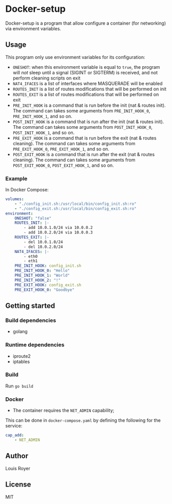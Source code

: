 # Docker-setup
Docker-setup is a program that allow configure a container (for networking) via environment variables.

## Usage
This program only use environment variables for its configuration:
- `ONESHOT`: when this environment variable is equal to `true`, the program will *not* sleep until a signal (SIGINT or SIGTERM) is received, and not perform cleaning scripts on exit 
- `NAT4_IFACES` is a list of interfaces where MASQUERADE will be enabled
- `ROUTES_INIT` is a list of routes modifications that will be performed on init
- `ROUTES_EXIT` is a list of routes modifications that will be performed on exit 
- `PRE_INIT_HOOK` is a command that is run before the init (nat & routes init). The command can takes some arguments from `PRE_INIT_HOOK_0`, `PRE_INIT_HOOK_1`, and so on.
- `POST_INIT_HOOK` is a command that is run after the init (nat & routes init). The command can takes some arguments from `POST_INIT_HOOK_0`, `POST_INIT_HOOK_1`, and so on.
- `PRE_EXIT_HOOK` is a command that is run before the exit (nat & routes cleaning). The command can takes some arguments from `PRE_EXIT_HOOK_0`, `PRE_EXIT_HOOK_1`, and so on.
- `POST_EXIT_HOOK` is a command that is run after the exit (nat & routes cleaning). The command can takes some arguments from `POST_EXIT_HOOK_0`, `POST_EXIT_HOOK_1`, and so on.

### Example
In Docker Compose:
```yaml
volumes:
    - "./config_init.sh:/usr/local/bin/config_init.sh:ro"
    - "./config_exit.sh:/usr/local/bin/config_exit.sh:ro"
environment:
    ONESHOT: "false"
    ROUTES_INIT: |-
        - add 10.0.1.0/24 via 10.0.0.2
        - add 10.0.2.0/24 via 10.0.0.3
    ROUTES_EXIT: |-
        - del 10.0.1.0/24
        - del 10.0.2.0/24
    NAT4_IFACES: |-
        - eth0
        - eth1
    PRE_INIT_HOOK: config_init.sh
    PRE_INIT_HOOK_0: "Hello"
    PRE_INIT_HOOK_1: "World"
    PRE_INIT_HOOK_2: "!"
    PRE_EXIT_HOOK: config_exit.sh
    PRE_EXIT_HOOK_0: "Goodbye"
```

## Getting started
### Build dependencies
- golang

### Runtime dependencies
- iproute2
- iptables

### Build
Run `go build`

### Docker
- The container requires the `NET_ADMIN` capability;

This can be done in `docker-compose.yaml` by defining the following for the service:

```yaml
cap_add:
    - NET_ADMIN
```

## Author
Louis Royer

## License
MIT
